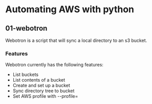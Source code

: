 # Automating AWS with python


## 01-webotron


Webotron is a script that will sync a local directory to an s3 bucket.

### Features

Webotron currently has the following features:

- List buckets
- List contents of a bucket
- Create and set up a bucket
- Sync directory tree to bucket
- Set AWS profile with --profile=<profileName>